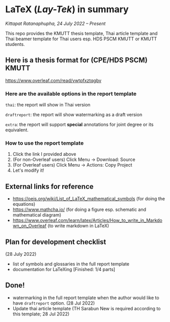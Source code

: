 # LaTeX (*Lay-Tek*) in summary
*Kittapat Ratanaphupha, 24 July 2022 – Present*

This repo provides the KMUTT thesis template, Thai article template and Thai beamer template for Thai users esp. HDS PSCM KMUTT or KMUTT students.

## Here is a thesis format for (CPE/HDS PSCM) KMUTT
https://www.overleaf.com/read/vwtpfxztqgbv

### Here are the available options in the report template

`thai`: the report will show in Thai version

`draftreport`: the report will show watermarking as a draft version

`extra`: the report will support **special** annotations for joint degree or its equivalent.

### How to use the report template
1. Click the link I provided above
2. (For non-Overleaf users) Click Menu -> Download: Source
3. (For Overleaf users) Click Menu -> Actions: Copy Project
4. Let's modify it!

## External links for reference
- https://oeis.org/wiki/List_of_LaTeX_mathematical_symbols (for doing the equations)
- https://www.mathcha.io/ (for doing a figure esp. schematic and mathematical diagram)
- https://www.overleaf.com/learn/latex/Articles/How_to_write_in_Markdown_on_Overleaf (to write markdown in LaTeX)

## Plan for development checklist
(28 July 2022)
- list of symbols and glossaries in the full report template
- documentation for LaTeXing [Finished: 1/4 parts]

## Done!
- watermarking in the full report template when the author would like to have `draftreport` option. (28 Jul 2022)
- Update thai article template (TH Sarabun New is required according to this template; 28 Jul 2022)